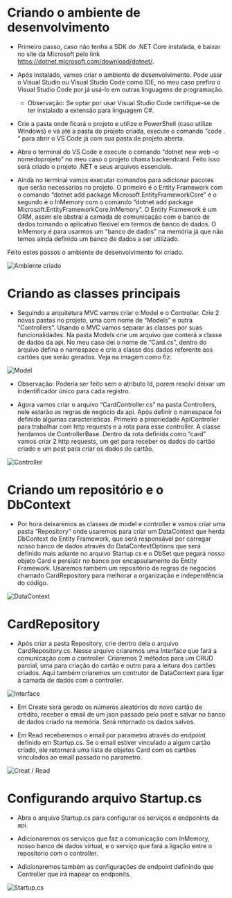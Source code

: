 # Criando o ambiente de desenvolvimento

 - Primeiro passo, caso não tenha a SDK do .NET Core instalada, é baixar no site da Microsoft pelo link https://dotnet.microsoft.com/download/dotnet/.

 - Após instalado, vamos criar o ambiente de desenvolvimento. Pode usar o Visual Studio ou Visual Studio Code como IDE, no meu caso prefiro o Visual Studio Code por já usá-lo em outras linguagens de programação. 
    * Observação: Se optar por usar Visual Studio Code certifique-se de ter instalado a extensão para linguagem C#.

 - Crie a pasta onde ficará o projeto e utilize o PowerShell (caso utilize Windows) e vá até a pasta do projeto criada, execute o comando “code . “ para abrir o VS Code já com sua pasta de projeto aberta.

 - Abra o terminal do VS Code e execute o comando “dotnet new web –o nomedoprojeto” no meu caso o projeto chama backendcard. Feito isso será criado o projeto .NET e seus arquivos essenciais.

 - Ainda no terminal vamos executar comandos para adicionar pacotes que serão necessarios no projeto. O primeiro é o Entity Framework com o comando “dotnet add package Microsoft.EntityFrameworkCore” e o segundo é o InMemory com o comando “dotnet add package Microsoft.EntityFrameworkCore.InMemory”. O Entity Framework é um ORM, assim ele abstrai a camada de comunicação com o banco de dados tornando o aplicativo flexivel em termos de banco de dados. O InMemory é para usarmos um “banco de dados” na memória já que não temos ainda definido um banco de dados a ser utilizado.
 
Feito estes passos o ambiente de desenvolvimento foi criado.

 ![Ambiente criado](/img/ambientedev.png)

# Criando as classes principais

 - Seguindo a arquitetura MVC vamos criar o Model e o Controller. Crie 2 novas pastas no projeto, uma com nome de “Models” e  outra “Controllers”. Usando o MVC vamos separar as classes por suas funcionalidades. Na pasta Models crie um arquivo que conterá a classe de dados da api. No meu caso dei o nome de “Card.cs”, dentro do arquivo defina o namespace e crie a classe dos dados referente aos cartões que serão gerados. Veja na imagem como fiz.

 ![Model](/img/model.png)  

   * Observação: Poderia ser feito sem o atributo Id, porem resolvi deixar um indentificador único para cada registro.

 - Agora vamos criar o arquivo “CardController.cs” na pasta Controllers, nele estarão as regras de negócio da api.
Após definir o namespace foi definido algumas caracteristicas. Primeiro a propriedade ApiController para trabalhar com http requests e a rota para esse controller. A classe herdamos de ControllerBase. Dentro da rota definida como “card” vamos criar 2 http requests, um get para receber os dados do cartão criado e um post para criar os dados do cartão.

 ![Controller](/img/cardcontroller.png)

# Criando um repositório e o DbContext
 - Por hora deixaremos as classes de model e controller e vamos criar uma pasta “Repository” onde usaremos para criar um DataContext que herda DbContext do Entity Framework, que será responsável por carregar nosso banco de dados através do DataContextOptions que será definido mais adiante no arquivo Startup.cs e o DbSet que pegará nosso objeto Card e persistir no banco por encapsulamento do Entity Framework. Usaremos também um repositório de regras de negocios chamado CardRepository para melhorar a organização e independência do código.
 
 ![DataContext](/img/DataContext.png)


# CardRepository

 - Após criar a pasta Repository, crie dentro dela o arquivo CardRepository.cs. Nesse arquivo criaremos uma Interface que fará a comunicação com o controller. Criaremos 2 métodos para um CRUD parcial, uma para criação do cartão e outro para a leitura dos cartões criados. Aqui também criaremos um contrutor de DataContext para ligar a camada de dados com o controller. 

 ![Interface](/img/cardrepository1.png)

 - Em Create será gerado os números aleatórios do novo cartão de crédito, receber o email de um json passado pelo post e salvar no banco de dados criado na memória. Será retornado os dados salvos.

 - Em Read receberemos o email por parametro através do endpoint definido em Startup.cs. Se o email estiver vinculado a algum cartão criado, ele retornará  uma lista de objetos Card com os cartões vinculados ao email passado no parametro.

 ![Creat / Read](/img/cardrepository2.png)

# Configurando arquivo Startup.cs

 - Abra o arquivo Startup.cs para configurar os serviços e endponints da api. 

 - Adicionaremos os serviços que faz a comunicação com InMemory, nosso banco de dados virtual, e o serviço que fará a ligação entre o repositorio com o controller.

 - Adicionaremos também as configurações de endpoint definindo que Controller que irá mapear os endponits.

 ![Startup.cs](/img/startup.png)






